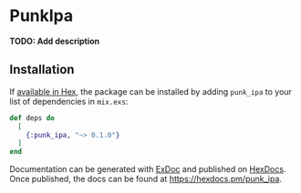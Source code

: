 # PunkIpa

**TODO: Add description**

## Installation

If [available in Hex](https://hex.pm/docs/publish), the package can be installed
by adding `punk_ipa` to your list of dependencies in `mix.exs`:

```elixir
def deps do
  [
    {:punk_ipa, "~> 0.1.0"}
  ]
end
```

Documentation can be generated with [ExDoc](https://github.com/elixir-lang/ex_doc)
and published on [HexDocs](https://hexdocs.pm). Once published, the docs can
be found at <https://hexdocs.pm/punk_ipa>.


